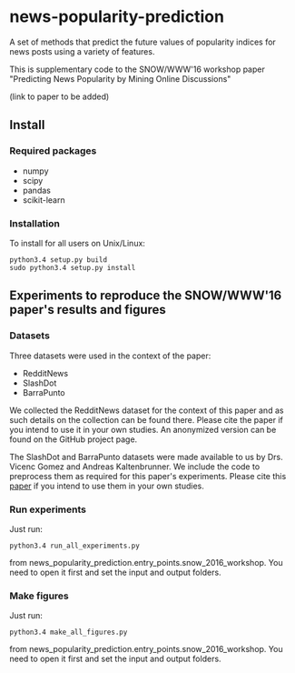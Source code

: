 # news-popularity-prediction
A set of methods that predict the future values of popularity indices for news posts using a variety of features.

This is supplementary code to the SNOW/WWW'16 workshop paper "Predicting News Popularity by Mining Online Discussions"

(link to paper to be added)

Install
-------
### Required packages
- numpy
- scipy
- pandas
- scikit-learn

### Installation
To install for all users on Unix/Linux:

    python3.4 setup.py build
    sudo python3.4 setup.py install
    
Experiments to reproduce the SNOW/WWW'16 paper's results and figures
--------------------------------------------------------------------
### Datasets
Three datasets were used in the context of the paper:
- RedditNews
- SlashDot
- BarraPunto

We collected the RedditNews dataset for the context of this paper and as such details on the collection can be found there. Please cite the paper if you intend to use it in your own studies. An anonymized version can be found on the GitHub project page.

The SlashDot and BarraPunto datasets were made available to us by Drs. Vicenc Gomez and Andreas Kaltenbrunner. We include the code to preprocess them as required for this paper's experiments. Please cite this [paper](http://link.springer.com/article/10.1007/s11280-012-0162-8) if you intend to use them in your own studies.

### Run experiments

Just run:

    python3.4 run_all_experiments.py
    
from news_popularity_prediction.entry_points.snow_2016_workshop. You need to open it first and set the input and output folders.

### Make figures

Just run:

    python3.4 make_all_figures.py
    
from news_popularity_prediction.entry_points.snow_2016_workshop. You need to open it first and set the input and output folders.